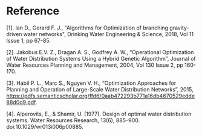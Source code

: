 # Reference

[1].	Ian D., Gerard F. J., "Algorithms for Optimization of branching gravity-driven water networks", Drinking Water Engineering & Science, 2018, Vol 11 Issue 1, pp 67-85.

[2].	Jakobus E.V. Z., Dragan A. S., Godfrey A. W., “Operational Optimization of Water Distribution Systems Using a Hybrid Genetic Algorithm”, Journal of Water Resources Planning and Management, 2004, Vol 130 Issue 2, pp 160-170.

[3].	Habil P. L., Marc S., Nguyen V. H., “Optimization Approaches for Planning and Operation of Large-Scale Water Distribution Networks”, 2015, https://pdfs.semanticscholar.org/ffd6/0aab472293b771a16db4670529edde88d0d9.pdf.

[4]. Alperovits, E., & Shamir, U. (1977). Design of optimal water distribution systems. Water Resources Research, 13(6), 885–900. doi:10.1029/wr013i006p00885.

